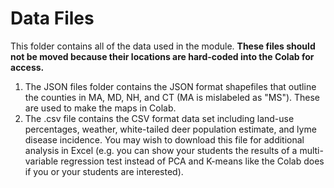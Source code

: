# Data Files

This folder contains all of the data used in the module. **These files should not be moved because their locations are hard-coded into the Colab for access.**

1. The JSON files folder contains the JSON format shapefiles that outline the counties in MA, MD, NH, and CT (MA is mislabeled as "MS"). These are used to make the maps in Colab.
2. The .csv file contains the CSV format data set including land-use percentages, weather, white-tailed deer population estimate, and lyme disease incidence. You may wish to download this file for additional analysis in Excel (e.g. you can show your students the results of a multi-variable regression test instead of PCA and K-means like the Colab does if you or your students are interested).

